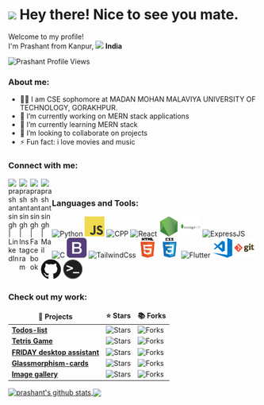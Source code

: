 

<h1><img src="https://emojis.slackmojis.com/emojis/images/1531849430/4246/blob-sunglasses.gif?1531849430" width="30" />
    Hey there! Nice to see you mate.</h1>


<p>Welcome to my profile! </br> I'm Prashant from Kanpur, <img
        src="https://cdn4.iconfinder.com/data/icons/world-flags-12/512/Untitled-2-19-128.png"
        width="35" margin-top="3px"/> <b> India</b></p>
<p align="left"> 
  <img src="https://komarev.com/ghpvc/?username=prashant601&color=blueviolet" alt="Prashant Profile Views" />
</p>

### About me:
- 👨‍🎓 I am CSE sophomore at MADAN MOHAN MALAVIYA UNIVERSITY OF TECHNOLOGY, GORAKHPUR.
- 🔭 I’m currently working on MERN stack applications
- 🌱 I’m currently learning MERN stack
- 👯 I’m looking to collaborate on projects
- ⚡ Fun fact: i love movies and music        

### Connect with me:

[<img align="left" alt="prashantsingh | LinkedIn" width="22px" src="https://cdn.jsdelivr.net/npm/simple-icons@v3/icons/linkedin.svg" />][linkedin]
[<img align="left" alt="prashantsingh | Instagram" width="22px" src="https://cdn.jsdelivr.net/npm/simple-icons@v3/icons/instagram.svg" />][instagram]
[<img align="left" alt="prashantsingh | Facebook" width="22px" src="https://cdn.jsdelivr.net/npm/simple-icons@v3/icons/facebook.svg" />][facebook]
[<img align="left" alt="prashantsingh | Mail" width="22px" src="https://cdn.jsdelivr.net/npm/simple-icons@v3/icons/gmail.svg" />][email]


<br />
        
        
<h3>Languages and Tools:</h3>
<p>
    <img alt="Python" src="https://cdn3.iconfinder.com/data/icons/logos-and-brands-adobe/512/267_Python-128.png"
        height="40" width="40">
    <img alt="JavaScript" width="40" height="40"
        src="https://raw.githubusercontent.com/github/explore/80688e429a7d4ef2fca1e82350fe8e3517d3494d/topics/javascript/javascript.png" />
    <img alt="CPP"
        src="https://img-premium.flaticon.com/png/512/919/919841.png?token=exp=1622792584~hmac=5b88ff498973aa0506f5a3c2ac0ffe97"
        height="40" width="40">
    <img alt="React" src="https://image.flaticon.com/icons/png/128/753/753244.png" height="40" width="40">
    <img alt="Node.js" width="40" height="40"
        src="https://raw.githubusercontent.com/github/explore/80688e429a7d4ef2fca1e82350fe8e3517d3494d/topics/nodejs/nodejs.png" />
    <img alt="MongoDB" width="40" height="40"
        src="https://raw.githubusercontent.com/github/explore/80688e429a7d4ef2fca1e82350fe8e3517d3494d/topics/mongodb/mongodb.png" />
    <img alt='ExpressJS' width="40" height="40"
        src="https://encrypted-tbn0.gstatic.com/images?q=tbn:ANd9GcRS7RVaKE0ubjH_Ioi90MHiDzKw-GpNI1BsHw&usqp=CAU" />
    <img alt="C"
        src="https://cdn0.iconfinder.com/data/icons/mobile-device/512/letter-c-round-alphabet-latin-keyboard-2-128.png"
        height="40" width="40">
    <img alt="Bootstrap" width="40" height="40"
        src="https://raw.githubusercontent.com/github/explore/80688e429a7d4ef2fca1e82350fe8e3517d3494d/topics/bootstrap/bootstrap.png" />
    <img alt="TailwindCss"
        src="https://cdn.worldvectorlogo.com/logos/tailwindcss.svg"
        height="40" width="40">
    <img alt="HTML5" width="40" height="40"
        src="https://raw.githubusercontent.com/github/explore/80688e429a7d4ef2fca1e82350fe8e3517d3494d/topics/html/html.png" />
    <img alt="CSS3" width="40" height="40"
        src="https://raw.githubusercontent.com/github/explore/80688e429a7d4ef2fca1e82350fe8e3517d3494d/topics/css/css.png" />
    <img alt="Flutter"
        src="https://img.icons8.com/color/2x/flutter.png"
        height="40" width="40">
    <img alt="Visual Studio Code" width="40" height="40"
        src="https://raw.githubusercontent.com/github/explore/80688e429a7d4ef2fca1e82350fe8e3517d3494d/topics/visual-studio-code/visual-studio-code.png" />
    <img alt="Git" width="40" height="40"
        src="https://raw.githubusercontent.com/github/explore/80688e429a7d4ef2fca1e82350fe8e3517d3494d/topics/git/git.png" />
    <img alt="GitHub" width="40" height="40"
        src="https://raw.githubusercontent.com/github/explore/78df643247d429f6cc873026c0622819ad797942/topics/github/github.png" />
    <img alt="terminal" width="40" height="40"
        src="https://raw.githubusercontent.com/github/explore/80688e429a7d4ef2fca1e82350fe8e3517d3494d/topics/terminal/terminal.png" />
    <!-- <img alt="" src="" height="40" width="40">
  <img alt="" src="" height="40" width="40">
  <img alt="" src="" height="40" width="40">
  <img alt="" src="" height="40" width="40">
  <img alt="" src="" height="40" width="40">
  <img alt="" src="" height="40" width="40">
  <img alt="" src="" height="40" width="40">
  <img alt="" src="" height="40" width="40"> -->
    <!-- <img  alt="PHP" width="40" height="40" src="https://raw.githubusercontent.com/github/explore/ccc16358ac4530c6a69b1b80c7223cd2744dea83/topics/php/php.png" />
<img  alt="Laravel" width="40" height="40" src="https://raw.githubusercontent.com/github/explore/56a826d05cf762b2b50ecbe7d492a839b04f3fbf/topics/laravel/laravel.png" />
<img  alt="SQL" width="40" height="40" src="https://raw.githubusercontent.com/github/explore/80688e429a7d4ef2fca1e82350fe8e3517d3494d/topics/sql/sql.png" />
<img  alt="MySQL" width="40" height="40" src="https://raw.githubusercontent.com/github/explore/80688e429a7d4ef2fca1e82350fe8e3517d3494d/topics/mysql/mysql.png" /> -->
</p>

<h3> Check out my work:</h3>
<table>
  <thead align="center">
    <tr border: none;>
      <td><b>🎁 Projects</b></td>
      <td><b>⭐ Stars</b></td>
      <td><b>📚 Forks</b></td>
    </tr>
  </thead>
  <tbody>
    <tr>
      <td><a href="https://todos--list.herokuapp.com/"><b>Todos-list</b></a></td>
      <td><img alt="Stars" src="https://img.shields.io/static/v1?label=stars&message=2&color=343b41?color=blue"/></td>
      <td><img alt="Forks" src="https://img.shields.io/static/v1?label=forks&message=0&color=343b41?color=blue"/></td>
    </tr>
	  <tr>
      <td><a href="https://github.com/prashant601/Tetris-game"><b>Tetris Game</b></a></td>
      <td><img alt="Stars" src="https://img.shields.io/static/v1?label=stars&message=2&color=343b41?color=blue"/></td>
      <td><img alt="Forks" src="https://img.shields.io/static/v1?label=forks&message=4&color=343b41?color=blue"/></td>
    </tr>
    <tr>
      <td><a href="https://github.com/prashant601/F.R.I.D.A.Y-Voice-Assistant"><b>FRIDAY desktop assistant</b></a></td>
      <td><img alt="Stars" src="https://img.shields.io/static/v1?label=stars&message=1&color=343b41?color=blue"/></td>
      <td><img alt="Forks" src="https://img.shields.io/static/v1?label=forks&message=2&color=343b41?color=blue"/></td>
    </tr>
    <tr>
      <td><a href="https://prashant601.github.io/Glassmorphism-cards/index.html"><b>Glassmorphism-cards</b></a></td>
      <td><img alt="Stars" src="https://img.shields.io/static/v1?label=stars&message=2&color=343b41?color=blue"/></td>
      <td><img alt="Forks" src="https://img.shields.io/static/v1?label=forks&message=0&color=343b41?color=blue"/></td>
    </tr>
    <tr>
      <td><a href="https://image--gallery.herokuapp.com/"><b>Image gallery</b></a></td>
      <td><img alt="Stars" src="https://img.shields.io/static/v1?label=stars&message=0&color=343b41?color=blue"/></td>
      <td><img alt="Forks" src="https://img.shields.io/static/v1?label=forks&message=0&color=343b41?color=blue"/></td>
    </tr>  
  </tbody>
</table>


<a href="https://github.com/prashant601">
    <img align="center" src="https://github-readme-stats.vercel.app/api?username=prashant601&show_icons=true&include_all_commits=true&theme=solarized-dark" alt="prashant's github stats" />
  </a>
  <a href="https://github.com/prashant601">
    <img align="center" src="https://github-readme-stats.vercel.app/api/top-langs/?username=prashant601&layout=compact&theme=solarized-dark" />
  </a>


<!-- links section   -->
[instagram]: https://instagram.com/prashant_.singh._
[linkedin]: https://www.linkedin.com/in/prashant-singh-2ba4861a7/
[email]: mailto:prashantsingh061201@gmail.com
[facebook]: https://www.facebook.com/profile.php?id=100032801831651
